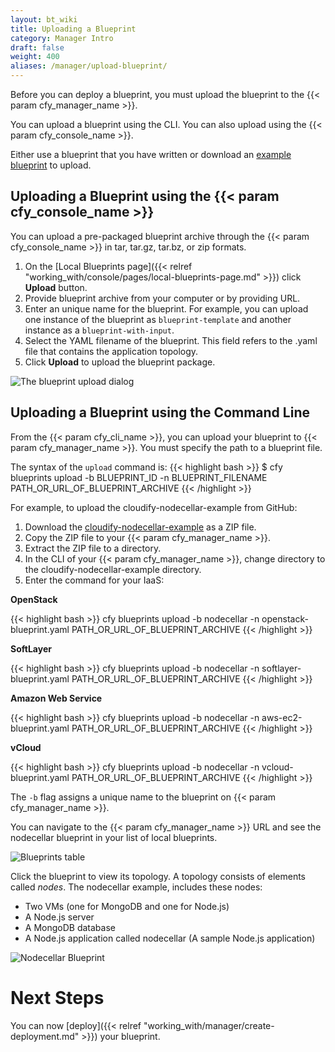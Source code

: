 ```yaml
---
layout: bt_wiki
title: Uploading a Blueprint
category: Manager Intro
draft: false
weight: 400
aliases: /manager/upload-blueprint/
---
```


Before you can deploy a blueprint, you must upload the blueprint to the {{< param cfy_manager_name >}}. 

You can upload a blueprint using the CLI. You can also upload using the {{< param cfy_console_name >}}.

Either use a blueprint that you have written or download an [example blueprint](https://github.com/cloudify-cosmo/cloudify-nodecellar-example) to upload.


## Uploading a Blueprint using the {{< param cfy_console_name >}}

You can upload a pre-packaged blueprint archive through the {{< param cfy_console_name >}} in tar, tar.gz, tar.bz, or zip formats.

1. On the [Local Blueprints page]({{< relref "working_with/console/pages/local-blueprints-page.md" >}}) click **Upload** button.
1. Provide blueprint archive from your computer or by providing URL.
1. Enter an unique name for the blueprint.
   For example, you can upload one instance of the blueprint as `blueprint-template` and another instance as a `blueprint-with-input`.
1. Select the YAML filename of the blueprint.
   This field refers to the .yaml file that contains the application topology.
1. Click **Upload** to upload the blueprint package.

![The blueprint upload dialog]( /images/manager/ui-upload-blueprint.png )

## Uploading a Blueprint using the Command Line

From the {{< param cfy_cli_name >}}, you can upload your blueprint to {{< param cfy_manager_name >}}. You must specify the path to a blueprint file.

The syntax of the `upload` command is:
{{< highlight  bash >}}
$ cfy blueprints upload -b BLUEPRINT_ID -n BLUEPRINT_FILENAME PATH_OR_URL_OF_BLUEPRINT_ARCHIVE
{{< /highlight >}}

For example, to upload the cloudify-nodecellar-example from GitHub:

1. Download the [cloudify-nodecellar-example](https://github.com/cloudify-cosmo/cloudify-nodecellar-example) as a ZIP file.
2. Copy the ZIP file to your {{< param cfy_manager_name >}}.
3. Extract the ZIP file to a directory.
4. In the CLI of your {{< param cfy_manager_name >}}, change directory to the cloudify-nodecellar-example directory.
5. Enter the command for your IaaS:

  <!-- gsInitTab -->
  **OpenStack**

  <!-- gsTabContent "OpenStack" -->
  {{< highlight  bash >}}
  cfy blueprints upload -b nodecellar -n openstack-blueprint.yaml PATH_OR_URL_OF_BLUEPRINT_ARCHIVE
  {{< /highlight >}}
  <!-- /gsInitContent -->

  **SoftLayer**
  <!-- gsTabContent "SoftLayer" -->
  {{< highlight  bash >}}
  cfy blueprints upload -b nodecellar -n softlayer-blueprint.yaml PATH_OR_URL_OF_BLUEPRINT_ARCHIVE
  {{< /highlight >}}
  <!-- /gsInitContent -->

  **Amazon Web Service**
  <!-- gsTabContent "AWS EC2" -->
  {{< highlight  bash >}}
  cfy blueprints upload -b nodecellar -n aws-ec2-blueprint.yaml PATH_OR_URL_OF_BLUEPRINT_ARCHIVE
  {{< /highlight >}}
  <!-- /gsInitContent -->

  **vCloud**
  <!-- gsTabContent "vCloud " -->
  {{< highlight  bash >}}
  cfy blueprints upload -b nodecellar -n vcloud-blueprint.yaml PATH_OR_URL_OF_BLUEPRINT_ARCHIVE
  {{< /highlight >}}
  <!-- /gsInitContent -->

  <!-- /gsInitTab -->

The `-b` flag assigns a unique name to the blueprint on {{< param cfy_manager_name >}}.

You can navigate to the {{< param cfy_manager_name >}} URL and see the nodecellar blueprint in your list of local blueprints.

  ![Blueprints table]( /images/manager/blueprints_table.png )

Click the blueprint to view its topology. A topology consists of elements called _nodes_. The nodecellar example, includes these nodes:

  * Two VMs (one for MongoDB and one for Node.js)
  * A Node.js server
  * A MongoDB database
  * A Node.js application called nodecellar (A sample Node.js application)

  ![Nodecellar Blueprint]( /images/manager/nodecellar_local_topology.png )


# Next Steps

You can now [deploy]({{< relref "working_with/manager/create-deployment.md" >}}) your blueprint.

